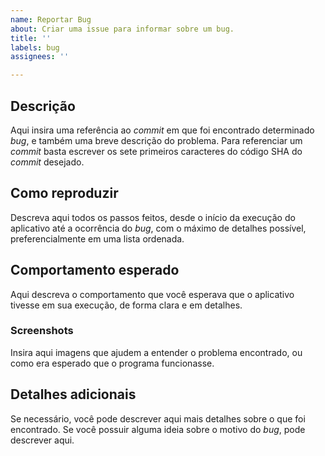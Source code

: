 ```yaml
---
name: Reportar Bug
about: Criar uma issue para informar sobre um bug.
title: ''
labels: bug
assignees: ''

---
```


## Descrição

Aqui insira uma referência ao *commit* em que foi encontrado determinado *bug*, e também uma breve descrição do problema.
Para referenciar um *commit* basta escrever os sete primeiros caracteres do código SHA do *commit* desejado.

## Como reproduzir

Descreva aqui todos os passos feitos, desde o início da execução do aplicativo até a ocorrência do *bug*, com o máximo de detalhes possível, preferencialmente em uma lista ordenada.

## Comportamento esperado

Aqui descreva o comportamento que você esperava que o aplicativo tivesse em sua execução, de forma clara e em detalhes.

### Screenshots

Insira aqui imagens que ajudem a entender o problema encontrado, ou como era esperado que o programa funcionasse.

## Detalhes adicionais

Se necessário, você pode descrever aqui mais detalhes sobre o que foi encontrado.
Se você possuir alguma ideia sobre o motivo do *bug*, pode descrever aqui.
